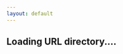```yaml
---
layout: default
---
```


## Loading URL directory....


<script src="https://ajax.googleapis.com/ajax/libs/jquery/3.3.1/jquery.min.js"></script>
<script>
 var url = "https://script.google.com/macros/s/AKfycbwQt4QiNTg8RjaAVd4KHZ_yClTbzgrvF34FZIIgEmIb8yGSHn8/exec?callback=loadData&id=1ZrGx_JUs8avZ3yT5nRf1eDI7pUl1PiP2Xrrlc0IGyuw&sheet=Sheet1";
// Make an AJAX call to Google Script
var request = jQuery.ajax({
      crossDomain: true,
      url: url,
      method: "GET",
      dataType: "jsonp"
    });
	
 // print the returned data from jsonp
  function loadData(e) {
  try {
  	var html = "<table><tr><th>ShortURL</th><th>Description</th><th>Full URL</th></tr>";
         for (var i = 0; i < e.length; i++) {
		html= html+ "<tr>";
		
		for (var j = 0; j < e[i].length; j++) {
		html = html + "<td>"+ e[i][j]+"</td>";
		}
		html= html+ "</tr>";
	 }
		html= html+ "</table>";
	      $("#main_content").html(html);
	}catch(err) {
        //$("#main_content").html("No such redirect present");
	}
}
  </script>
